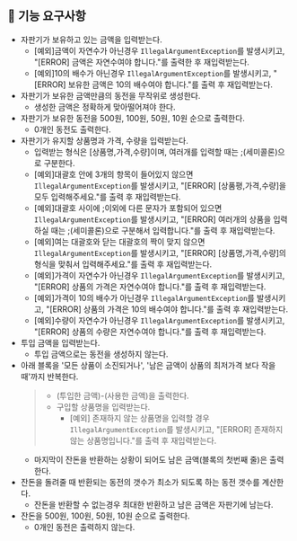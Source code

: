 ## 🚀 기능 요구사항

- 자판기가 보유하고 있는 금액을 입력받는다.
  - [예외]금액이 자연수가 아닌경우 `IllegalArgumentException`를 발생시키고, "[ERROR] 금액은 자연수여야 합니다."를 출력한 후 재입력받는다. 
  - [예외]10의 배수가 아닌경우 `IllegalArgumentException`를 발생시키고, "[ERROR] 보유한 금액은 10의 배수여야 합니다."를 출력 후 재입력받는다.
- 자판기가 보유한 금액만큼의 동전을 무작위로 생성한다.
  - 생성한 금액은 정확하게 맞아떨어져야 한다.
- 자판기가 보유한 동전을 500원, 100원, 50원, 10원 순으로 출력한다.
  - 0개인 동전도 출력한다.
- 자판기가 유지할 상품명과 가격, 수량을 입력받는다.
  - 입력받는 형식은 [상품명,가격,수량]이며, 여러개를 입력할 때는 ;(세미콜론)으로 구분한다.
  - [예외]대괄호 안에 3개의 항목이 들어있지 않으면 `IllegalArgumentException`를 발생시키고, "[ERROR] [상품평,가격,수량]을 모두 입력해주세요."를 출력 후 재입력받는다.
  - [예외]대괄호 사이에 ;이외에 다른 문자가 포함되어 있으면 `IllegalArgumentException`를 발생시키고, "[ERROR] 여러개의 상품을 입력하실 때는 ;(세미콜론)으로 구분해서 입력합니다."를 출력 후 재입력받는다.
  - [예외]여는 대괄호와 닫는 대괄호의 짝이 맞지 않으면 `IllegalArgumentException`를 발생시키고, "[ERROR] [상품명,가격,수량]의 형식을 맞춰서 입력해주세요."를 출력 후 재입력받는다.
  - [예외]가격이 자연수가 아닌경우 `IllegalArgumentException`를 발생시키고, "[ERROR] 상품의 가격은 자연수여야 합니다."를 출력 후 재입력받는다.
  - [예외]가격이 10의 배수가 아닌경우 `IllegalArgumentException`를 발생시키고, "[ERROR] 상품의 가격은 10의 배수여야 합니다."를 출력 후 재입력받는다.
  - [예외]수량이 자연수가 아닌경우 `IllegalArgumentException`를 발생시키고, "[ERROR] 상품의 수량은 자연수여야 합니다."를 출력 후 재입력받는다.
- 투입 금액을 입력받는다.
  - 투입 금액으로는 동전을 생성하지 않는다.
- 아래 블록을 '모든 상품이 소진되거나', '남은 금액이 상품의 최저가격 보다 작을때'까지 반복한다.
  > - (투입한 금액)-(사용한 금액)을 출력한다.
  > - 구입할 상품명을 입력받는다.
  >   - [예외] 존재하지 않는 상품명을 입력할 경우 `IllegalArgumentException`를 발생시키고, "[ERROR] 존재하지 않는 상품명입니다."를 출력 후 재입력받는다.
  - 마지막이 잔돈을 반환하는 상황이 되어도 남은 금액(블록의 첫번째 줄)은 출력한다.
- 잔돈을 돌려줄 때 반환되는 동전의 갯수가 최소가 되도록 하는 동전 갯수를 계산한다.
  - 잔돈을 반환할 수 없는경우 최대한 반환하고 남은 금액은 자판기에 남는다.
- 잔돈을 500원, 100원, 50원, 10원 순으로 출력한다.
  - 0개인 동전은 출력하지 않는다.
